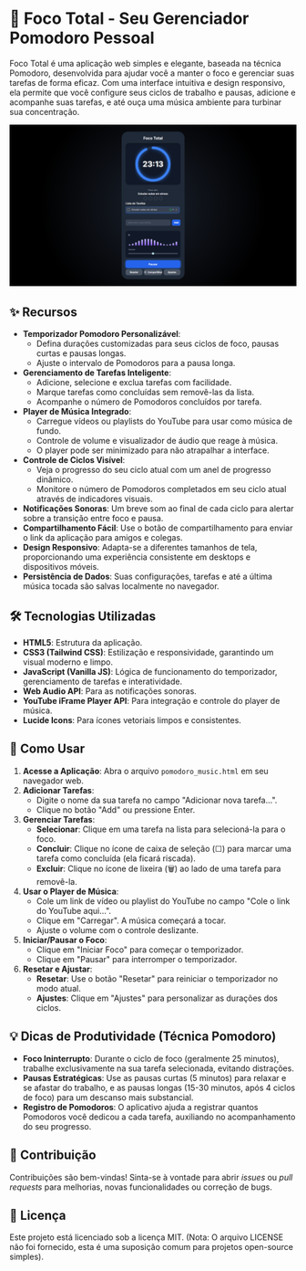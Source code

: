 # 🍅 Foco Total - Seu Gerenciador Pomodoro Pessoal

Foco Total é uma aplicação web simples e elegante, baseada na técnica Pomodoro, desenvolvida para ajudar você a manter o foco e gerenciar suas tarefas de forma eficaz. Com uma interface intuitiva e design responsivo, ela permite que você configure seus ciclos de trabalho e pausas, adicione e acompanhe suas tarefas, e até ouça uma música ambiente para turbinar sua concentração.

![Screenshot da Aplicação](screenshot.png)

## ✨ Recursos

* **Temporizador Pomodoro Personalizável**:
    * Defina durações customizadas para seus ciclos de foco, pausas curtas e pausas longas.
    * Ajuste o intervalo de Pomodoros para a pausa longa.
* **Gerenciamento de Tarefas Inteligente**:
    * Adicione, selecione e exclua tarefas com facilidade.
    * Marque tarefas como concluídas sem removê-las da lista.
    * Acompanhe o número de Pomodoros concluídos por tarefa.
* **Player de Música Integrado**:
    * Carregue vídeos ou playlists do YouTube para usar como música de fundo.
    * Controle de volume e visualizador de áudio que reage à música.
    * O player pode ser minimizado para não atrapalhar a interface.
* **Controle de Ciclos Visível**:
    * Veja o progresso do seu ciclo atual com um anel de progresso dinâmico.
    * Monitore o número de Pomodoros completados em seu ciclo atual através de indicadores visuais.
* **Notificações Sonoras**: Um breve som ao final de cada ciclo para alertar sobre a transição entre foco e pausa.
* **Compartilhamento Fácil**: Use o botão de compartilhamento para enviar o link da aplicação para amigos e colegas.
* **Design Responsivo**: Adapta-se a diferentes tamanhos de tela, proporcionando uma experiência consistente em desktops e dispositivos móveis.
* **Persistência de Dados**: Suas configurações, tarefas e até a última música tocada são salvas localmente no navegador.

## 🛠️ Tecnologias Utilizadas

* **HTML5**: Estrutura da aplicação.
* **CSS3 (Tailwind CSS)**: Estilização e responsividade, garantindo um visual moderno e limpo.
* **JavaScript (Vanilla JS)**: Lógica de funcionamento do temporizador, gerenciamento de tarefas e interatividade.
* **Web Audio API**: Para as notificações sonoras.
* **YouTube iFrame Player API**: Para integração e controle do player de música.
* **Lucide Icons**: Para ícones vetoriais limpos e consistentes.

## 🚀 Como Usar

1.  **Acesse a Aplicação**: Abra o arquivo `pomodoro_music.html` em seu navegador web.
2.  **Adicionar Tarefas**:
    * Digite o nome da sua tarefa no campo "Adicionar nova tarefa...".
    * Clique no botão "Add" ou pressione Enter.
3.  **Gerenciar Tarefas**:
    * **Selecionar**: Clique em uma tarefa na lista para selecioná-la para o foco.
    * **Concluir**: Clique no ícone de caixa de seleção (☐) para marcar uma tarefa como concluída (ela ficará riscada).
    * **Excluir**: Clique no ícone de lixeira (🗑️) ao lado de uma tarefa para removê-la.
4.  **Usar o Player de Música**:
    * Cole um link de vídeo ou playlist do YouTube no campo "Cole o link do YouTube aqui...".
    * Clique em "Carregar". A música começará a tocar.
    * Ajuste o volume com o controle deslizante.
5.  **Iniciar/Pausar o Foco**:
    * Clique em "Iniciar Foco" para começar o temporizador.
    * Clique em "Pausar" para interromper o temporizador.
6.  **Resetar e Ajustar**:
    * **Resetar**: Use o botão "Resetar" para reiniciar o temporizador no modo atual.
    * **Ajustes**: Clique em "Ajustes" para personalizar as durações dos ciclos.

## 💡 Dicas de Produtividade (Técnica Pomodoro)

* **Foco Ininterrupto**: Durante o ciclo de foco (geralmente 25 minutos), trabalhe exclusivamente na sua tarefa selecionada, evitando distrações.
* **Pausas Estratégicas**: Use as pausas curtas (5 minutos) para relaxar e se afastar do trabalho, e as pausas longas (15-30 minutos, após 4 ciclos de foco) para um descanso mais substancial.
* **Registro de Pomodoros**: O aplicativo ajuda a registrar quantos Pomodoros você dedicou a cada tarefa, auxiliando no acompanhamento do seu progresso.

## 🤝 Contribuição

Contribuições são bem-vindas! Sinta-se à vontade para abrir *issues* ou *pull requests* para melhorias, novas funcionalidades ou correção de bugs.

## 📄 Licença

Este projeto está licenciado sob a licença MIT. (Nota: O arquivo LICENSE não foi fornecido, esta é uma suposição comum para projetos open-source simples).
